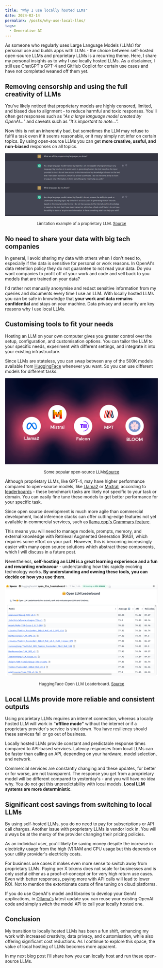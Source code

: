 ```yaml
---
title: "Why I use locally hosted LLMs"
date: 2024-02-14
permalink: /posts/why-use-local-llms/
tags:
  - Generative AI
---
```


As someone who regularly uses Large Language Models (LLMs) for personal use and builds apps with LLMs - the choice between self-hosted open-source LLMs and proprietary LLMs is a recurring theme. Here, I share my personal insights as to why I use locally hosted LLMs. As a disclaimer, I still use ChatGPT's GPT-4 and GitHub Copilot for certain use cases and have not completed weaned off them yet.

## Removing censorship and using the full creativity of LLMs

You've likely noticed that proprietary models are highly censored, limited, and biased due to alignment - to reduce harmful and toxic responses. You'll often get responses such as *"As a large language model created by OpenAI..."* and caveats such as *"It's important to note...".*

Now this is not an inherently bad, but sometimes the LLM may refuse to fulfil a task even if it seems reasonable, or it may simply not infer on certain topics. By using open-source LLMs you can get **more creative, useful, and non-biased** responses on all topics.

![Alt text](/images/blog/2024-02-chatgpt-limitation.png)
<p style="text-align: center;font-size:13px">Limitation example of a proprietary LLM. <a href="https://www.reddit.com/r/OpenAI/comments/zhvz8a/the_large_language_model_trained_by_openai/">Source</a></p>

## No need to share your data with big tech companies

In general, I avoid sharing my data with others when I don't need to, especially if the data is sensitive for personal or work reasons. In OpenAI's data retention policy they do not guarantee to not read your data. Do you want companies to profit off of your work and code and sell back to you models that are trained on your data?

I'd rather not manually anonymise and redact sensitive information from my queries and documents every time I use an LLM. With locally hosted LLMs you can be safe in knowledge that **your work and data remains confidential** and stays on your machine. Data privacy and security are key reasons why I use local LLMs.

## Customising tools to fit your needs

Hosting an LLM on your own computer gives you greater control over the setup, configuration, and customisation options. You can tailor the LLM to your specific needs, experiment with different settings, and integrate it into your existing infrastructure.

Since LLMs are stateless, you can swap between any of the 500K models available from [HuggingFace](https://huggingface.co/models) whenever you want. So you can use different models for different tasks.

![Alt text](/images/blog/2024-02-open-source-llms.png)
<p style="text-align: center;font-size:13px">Some popular open-source LLMs<a href="https://blog.n8n.io/open-source-llm/">Source</a></p>

Although proprietary LLMs, like GPT-4, may have higher performance compared to open-source models, like [Llama2](https://huggingface.co/docs/transformers/en/model_doc/llama2) or [Mixtral](https://huggingface.co/mistralai/Mixtral-8x7B-v0.1), according to [leaderboards](https://huggingface.co/collections/open-llm-leaderboard/the-big-benchmarks-collection-64faca6335a7fc7d4ffe974a) - these benchmark tasks are likely not specific to your task or domain. You can easily fine tune these models to get better performance for your specific task.

Since open source development is much more agile than commercial development, local inference stacks can offer cutting-edge features not yet available in commercial services, such as [llama.cpp's Grammars feature](https://github.com/ggerganov/llama.cpp/tree/master/grammars).

This means you will need to manage models, prompts, memory, and external knowledge with Retrieval Augmented Generation (RAG), which requires some effort on your part. However, this is becoming increasingly easier with many open source solutions which abstract these components, which I will discuss in a future post.

Nevertheless, **self-hosting an LLM is a great learning experience and a fun and rewarding endeavour** - understanding how this rapidly evolving technology works. **By understanding and owning these tools, you can decide on how *you* use them**.

![Alt text](/images/blog/2024-02-hugging-face-leaderboard.png)
<p style="text-align: center;font-size:13px">HuggingFace Open LLM Leaderboard. <a href="https://huggingface.co/spaces/HuggingFaceH4/open_llm_leaderboard">Source</a></p>

## Local LLMs provide more reliable and consistent outputs

Using proprietary LLMs requires an internet connection, whereas a locally hosted LLM will work in **"offline mode"** without the internet or if a proprietary provider's service is shut down. You have resiliency should these services fail or go out of business.

Locally hosted LLMs provide constant and predictable response times compared to API-based services. Latency responses from local LLMs can be faster than calling an API, depending on your hardware, model selection, and network.

Commercial services are constantly changing and these updates, for better or for worse, are not transparent. The response you get from a proprietary model will be different compared to yesterday's - and you will have no idea why. You do not get this unpredictability with local models. **Local LLM systems are more deterministic**.

## Significant cost savings from switching to local LLMs

By using self-hosted LLMs, you do no need to pay for subscriptions or API call charges. Another issue with proprietary LLMs is vendor lock in. You will always be at the mercy of the provider changing their pricing policies.

As an individual user, you'll likely be saving money despite the increase in electricity usage from the high (V)RAM and CPU usage but this depends on your utility provider's electricity costs.

For business use cases it makes even more sense to switch away from proprietary LLMs. Paying per X tokens does not scale for businesses and is only useful either as a proof-of-concept or for very high return use cases. Even with better responses, paying more with API calls will lead to lower ROI. Not to mention the extortionate costs of fine tuning on cloud platforms.

If you do use OpenAI's model and libraries to develop your GenAI applications, in [Ollama's](https://github.com/ollama/ollama) latest update you can reuse your existing OpenAI code and simply switch the model API to call your locally hosted one.

## Conclusion

My transition to locally hosted LLMs has been a fun shift, enhancing my work with increased creativity, data privacy, and customisation, while also offering significant cost reductions. As I continue to explore this space, the value of local hosting of LLMs becomes more apparent.

In my next blog post I'll share how you can locally host and run these open-source LLMs.
